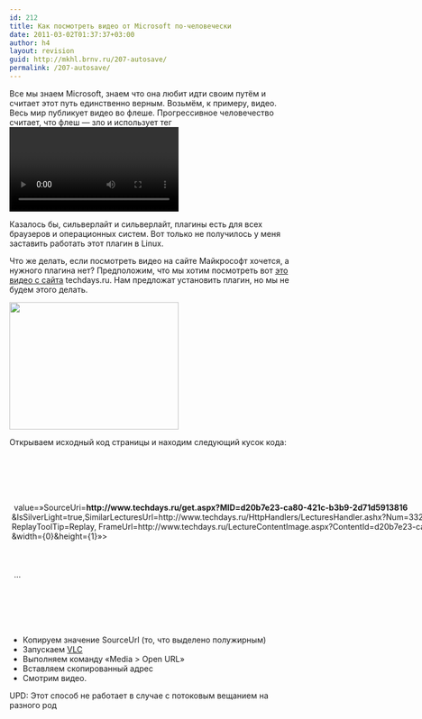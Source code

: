 ```yaml
---
id: 212
title: Как посмотреть видео от Microsoft по-человечески
date: 2011-03-02T01:37:37+03:00
author: h4
layout: revision
guid: http://mkhl.brnv.ru/207-autosave/
permalink: /207-autosave/
---
```

Все мы знаем Microsoft, знаем что она любит идти своим путём и считает этот путь единственно верным. Возьмём, к примеру, видео. Весь мир публикует видео во флеше. Прогрессивное человечество считает, что флеш — зло и использует тег <video>. Microsoft тоже считает, что флеш зло, но и тег <video> не признаёт, у неё своя игрушка — сильверлайт.

Казалось бы, сильверлайт и сильверлайт, плагины есть для всех браузеров и операционных систем. Вот только не получилось у меня заставить работать этот плагин в Linux.

Что же делать, если посмотреть видео на сайте Майкрософт хочется, а нужного плагина нет? Предположим, что мы хотим посмотреть вот [это видео с сайта](http://www.techdays.ru/videos/3325.html) techdays.ru. Нам предложат установить плагин, но мы не будем этого делать.

[<img class="alignnone size-medium wp-image-209" title="20110216-171017-d0b2d18bd0b4d0b5d0bbd0b5d0bdd0b8d0b5_0011" src="http://mkhl.brnv.ru/wp-content/uploads/2011/02/20110216-171017-d0b2d18bd0b4d0b5d0bbd0b5d0bdd0b8d0b5_0011-300x226.png" alt="" width="300" height="226" srcset="https://mkhl.brnv.ru/wp-content/uploads/2011/02/20110216-171017-d0b2d18bd0b4d0b5d0bbd0b5d0bdd0b8d0b5_0011-300x226.png 300w, https://mkhl.brnv.ru/wp-content/uploads/2011/02/20110216-171017-d0b2d18bd0b4d0b5d0bbd0b5d0bdd0b8d0b5_0011.png 464w" sizes="(max-width: 300px) 100vw, 300px" />](http://mkhl.brnv.ru/wp-content/uploads/2011/02/20110216-171017-d0b2d18bd0b4d0b5d0bbd0b5d0bdd0b8d0b5_0011.png)

Открываем исходный код страницы и находим следующий кусок кода:

<div style="white-space:pre;">
  <div id=&#187;silverlightPlayer&#187;><br /> <object data=&#187;data:application/x-silverlight-2,&#187; type=&#187;application/x-silverlight-2&#8243; style=&#187;height:380px;width:460px&#187;><br /> <param name=&#187;source&#187; value=&#187;http://www.techdays.ru/TechDaysPlayer.xap&#187;><br /> <param name=&#187;initParams&#187;<br /> value=&#187;SourceUri=<strong>http://www.techdays.ru/get.aspx?MID=d20b7e23-ca80-421c-b3b9-2d71d5913816</strong><br /> &IsSilverLight=true,SimilarLecturesUrl=http://www.techdays.ru/HttpHandlers/LecturesHandler.ashx?Num=3325,<br /> ReplayToolTip=Replay, FrameUrl=http://www.techdays.ru/LectureContentImage.aspx?ContentId=d20b7e23-ca80-421c-b3b9-2d71d5913816<br /> &width={0}&height={1}&#187;>
</div>

<div style="white-space:pre;">
  &#8230;
</div>

<div style="white-space:pre;">
  <span style="font-family: 'Courier New', monospace; font-size: 12px; line-height: 18px;"></object></span><span style="font-family: 'Courier New', monospace; font-size: 12px; line-height: 18px;"></div></span>
</div>

  * Копируем значение SourceUrl (то, что выделено полужирным)
  * Запускаем [VLC](http://www.videolan.org/vlc/)
  * Выполняем команду «Media > Open URL»
  * Вставляем скопированный адрес
  * Смотрим видео.

<div>
  UPD: Этот способ не работает в случае с потоковым вещанием на разного род
</div>